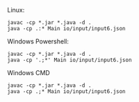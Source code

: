 Linux:

    javac -cp *.jar *.java -d .
    java -cp .:* Main io/input/input6.json

Windows Powershell:

    javac -cp *.jar *.java -d .
    java -cp '.;*' Main io/input/input6.json

Windows CMD

    javac -cp *.jar *.java -d .
    java -cp .;* Main io/input/input6.json